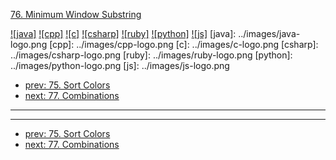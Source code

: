 [76. Minimum Window Substring](https://leetcode.com/problems/minimum-window-substring/)

[![java]](../java/076-minimum-window-substring.md)
[![cpp]](../cpp/076-minimum-window-substring.md)
[![c]](../c/076-minimum-window-substring.md)
[![csharp]](../csharp/076-minimum-window-substring.md)
[![ruby]](../ruby/076-minimum-window-substring.md)
[![python]](../python/076-minimum-window-substring.md)
[![js]](../js/076-minimum-window-substring.md)
[java]: ../images/java-logo.png
[cpp]: ../images/cpp-logo.png
[c]: ../images/c-logo.png
[csharp]: ../images/csharp-logo.png
[ruby]: ../images/ruby-logo.png
[python]: ../images/python-logo.png
[js]: ../images/js-logo.png

- [prev: 75. Sort Colors](075-sort-colors.md)
- [next: 77. Combinations](077-combinations.md)

---


---

- [prev: 75. Sort Colors](075-sort-colors.md)
- [next: 77. Combinations](077-combinations.md)
